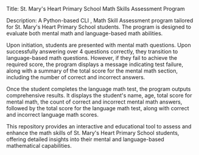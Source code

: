 Title: St. Mary's Heart Primary School Math Skills Assessment Program

Description:
A Python-based CLI , Math Skill Assessment program tailored for St. Mary's Heart Primary School students. The program is designed to evaluate both mental math and language-based math abilities.

Upon initiation, students are presented with mental math questions. Upon successfully answering over 4 questions correctly, they transition to language-based math questions. However, if they fail to achieve the required score, the program displays a message indicating test failure, along with a summary of the total score for the mental math section, including the number of correct and incorrect answers.

Once the student completes the language math test, the program outputs comprehensive results. It displays the student's name, age, total score for mental math, the count of correct and incorrect mental math answers, followed by the total score for the language math test, along with correct and incorrect language math scores.

This repository provides an interactive and educational tool to assess and enhance the math skills of St. Mary's Heart Primary School students, offering detailed insights into their mental and language-based mathematical capabilities.
